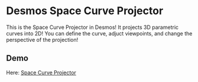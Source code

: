 # Desmos Space Curve Projector

This is the Space Curve Projector in Desmos! It projects 3D parametric curves into 2D! You can define the curve, adjuct viewpoints, and change the perspective of the projection!

## Demo

Here: [Space Curve Projector](https://www.desmos.com/calculator/sfqittgikq)

